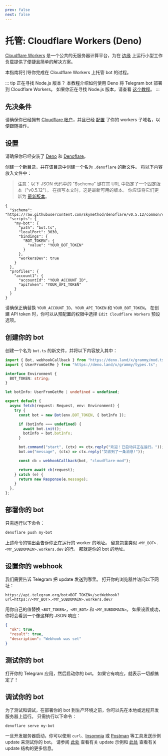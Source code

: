 ```yaml
---
prev: false
next: false
---
```


# 托管: Cloudflare Workers (Deno)

[Cloudflare Workers](https://workers.cloudflare.com) 是一个公共的无服务器计算平台，为在 [边缘](https://en.wikipedia.org/wiki/Edge_computing) 上运行小型工作负载提供了便捷且简单的解决方案。

本指南将引导你完成在 Cloudflare Workers 上托管 bot 的过程。

::: tip 正在寻找 Node.js 版本？
本教程介绍如何使用 Deno 将 Telegram bot 部署到 Cloudflare Workers。
如果你正在寻找 Node.js 版本，请查看 [这个教程](./cloudflare-workers-nodejs)。
:::

## 先决条件

请确保你已经拥有 [Cloudflare 帐户](https://dash.cloudflare.com/login)，并且已经 [配置](https://dash.cloudflare.com/?account=workers) 了你的 workers 子域名，以便跟随操作。

## 设置

请确保你已经安装了 [Deno](https://deno.land) 和 [Denoflare](https://denoflare.dev)。

创建一个新目录，并在该目录中创建一个名为 `.denoflare` 的新文件。
将以下内容放入文件中：

> 注意：以下 JSON 代码中的 "$schema" 键在其 URL 中指定了一个固定版本（"v0.5.12"）。
> 在撰写本文时，这是最新可用的版本。
> 你应该将它们更新为 [最新版本](https://github.com/skymethod/denoflare/releases)。

```json{2,9,17-18}
{
  "$schema": "https://raw.githubusercontent.com/skymethod/denoflare/v0.5.12/common/config.schema.json",
  "scripts": {
    "my-bot": {
      "path": "bot.ts",
      "localPort": 3030,
      "bindings": {
        "BOT_TOKEN": {
          "value": "YOUR_BOT_TOKEN"
        }
      },
      "workersDev": true
    }
  },
  "profiles": {
    "account1": {
      "accountId": "YOUR_ACCOUNT_ID",
      "apiToken": "YOUR_API_TOKEN"
    }
  }
}
```

请确保正确替换 `YOUR_ACCOUNT_ID`、`YOUR_API_TOKEN` 和 `YOUR_BOT_TOKEN`。
在创建 API token 时，你可以从预配置的权限中选择 `Edit Cloudflare Workers` 预设选项。

## 创建你的 bot

创建一个名为 `bot.ts` 的新文件，并将以下内容放入其中：

```ts
import { Bot, webhookCallback } from "https://deno.land/x/grammy/mod.ts";
import { UserFromGetMe } from "https://deno.land/x/grammy/types.ts";

interface Environment {
  BOT_TOKEN: string;
}

let botInfo: UserFromGetMe | undefined = undefined;

export default {
  async fetch(request: Request, env: Environment) {
    try {
      const bot = new Bot(env.BOT_TOKEN, { botInfo });

      if (botInfo === undefined) {
        await bot.init();
        botInfo = bot.botInfo;
      }

      bot.command("start", (ctx) => ctx.reply("欢迎！已启动并正在运行。"));
      bot.on("message", (ctx) => ctx.reply("又收到了一条消息!"));

      const cb = webhookCallback(bot, "cloudflare-mod");

      return await cb(request);
    } catch (e) {
      return new Response(e.message);
    }
  },
};
```

## 部署你的 bot

只需运行以下命令：

```sh
denoflare push my-bot
```

上述命令的输出会告诉你正在运行的 worker 的地址。
留意包含类似 `<MY_BOT>.<MY_SUBDOMAIN>.workers.dev` 的行。
那就是你的 bot 的地址。

## 设置你的 webhook

我们需要告诉 Telegram 把 update 发送到哪里。
打开你的浏览器并访问以下网址：

```text
https://api.telegram.org/bot<BOT_TOKEN>/setWebhook?url=https://<MY_BOT>.<MY_SUBDOMAIN>.workers.dev/
```

用你自己的值替换 `<BOT_TOKEN>`，`<MY_BOT>` 和 `<MY_SUBDOMAIN>`。
如果设置成功，你将会看到一个像这样的 JSON 响应：

```json
{
  "ok": true,
  "result": true,
  "description": "Webhook was set"
}
```

## 测试你的 bot

打开你的 Telegram 应用，然后启动你的 bot。
如果它有响应，就表示一切都搞定了！

## 调试你的 bot

为了测试和调试，在部署你的 bot 到生产环境之前，你可以先在本地或远程开发服务器上运行。
只需执行以下命令：

```sh
denoflare serve my-bot
```

一旦开发服务器启动，你可以使用 `curl`、[Insomnia](https://insomnia.rest) 或 [Postman](https://postman.com) 等工具发送示例 update 来测试你的 bot。
请参阅 [此处](https://core.telegram.org/bots/webhooks#testing-your-bot-with-updates) 查看有关 update 示例和 [此处](https://core.telegram.org/bots/api#update) 查看有关 update 结构的更多信息。